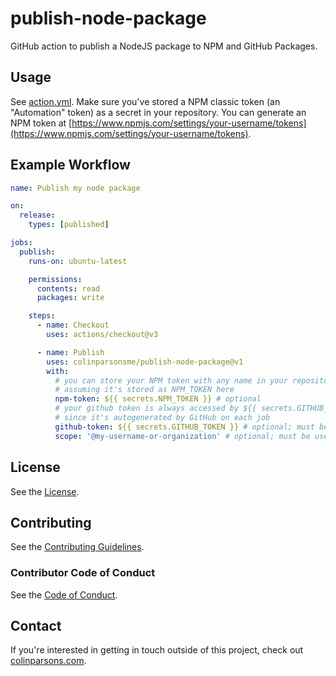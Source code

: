 # publish-node-package

GitHub action to publish a NodeJS package to NPM and GitHub Packages.

## Usage

See [action.yml](action.yml). Make sure you've stored a NPM classic token (an
"Automation" token) as a secret in your repository. You can generate an NPM
token at
[https://www.npmjs.com/settings/your-username/tokens](https://www.npmjs.com/settings/your-username/tokens).

## Example Workflow

```yaml
name: Publish my node package

on:
  release:
    types: [published]

jobs:
  publish:
    runs-on: ubuntu-latest

    permissions:
      contents: read
      packages: write

    steps:
      - name: Checkout
        uses: actions/checkout@v3

      - name: Publish
        uses: colinparsonsme/publish-node-package@v1
        with:
          # you can store your NPM token with any name in your repository secrets
          # assuming it's stored as NPM_TOKEN here
          npm-token: ${{ secrets.NPM_TOKEN }} # optional
          # your github token is always accessed by ${{ secrets.GITHUB_TOKEN}}
          # since it's autogenerated by GitHub on each job
          github-token: ${{ secrets.GITHUB_TOKEN }} # optional; must be used with scope
          scope: '@my-username-or-organization' # optional; must be used with github-token
```

## License

See the [License](LICENSE).

## Contributing

See the [Contributing Guidelines](CONTRIBUTING.md).

### Contributor Code of Conduct

See the [Code of Conduct](CODE-OF-CONDUCT.md).

## Contact

If you're interested in getting in touch outside of this project, check out
[colinparsons.com](https://colinparsons.com).
